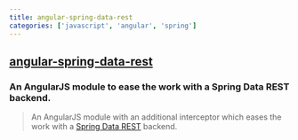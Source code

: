 ```yaml
---
title: angular-spring-data-rest
categories: ['javascript', 'angular', 'spring']
---
```

## [angular-spring-data-rest](https://github.com/guylabs/angular-spring-data-rest)

### An AngularJS module to ease the work with a Spring Data REST backend.


> An AngularJS module with an additional interceptor which eases the work with a [Spring Data REST](http://projects.spring.io/spring-data-rest) backend.
